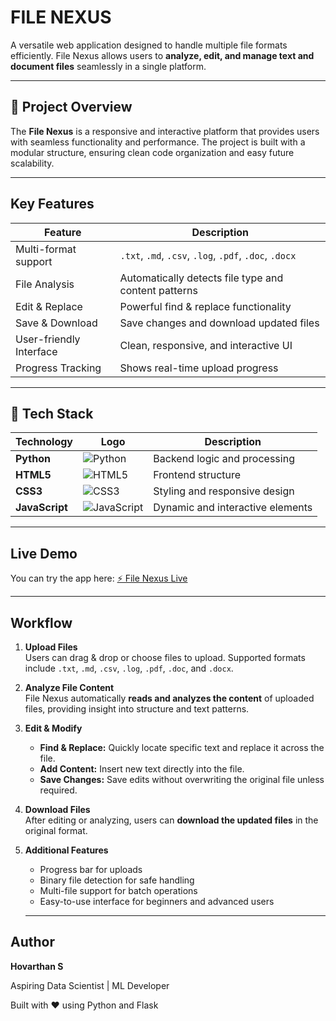 # FILE NEXUS

A versatile web application designed to handle multiple file formats efficiently. File Nexus allows users to **analyze, edit, and manage text and document files** seamlessly in a single platform.

---

## 🧠 Project Overview

The **File Nexus** is a responsive and interactive platform that provides users with seamless functionality and performance. The project is built with a modular structure, ensuring clean code organization and easy future scalability.

---

## Key Features

| Feature                | Description |
|------------------------|-------------|
| Multi-format support    | `.txt`, `.md`, `.csv`, `.log`, `.pdf`, `.doc`, `.docx` |
| File Analysis           | Automatically detects file type and content patterns |
| Edit & Replace          | Powerful find & replace functionality |
| Save & Download         | Save changes and download updated files |
| User-friendly Interface | Clean, responsive, and interactive UI |
| Progress Tracking       | Shows real-time upload progress |


---

## 🧰 Tech Stack

| Technology | Logo | Description |
|------------|------|-------------|
| **Python** | ![Python](https://img.shields.io/badge/Python-3776AB?style=for-the-badge&logo=python&logoColor=white) | Backend logic and processing |
| **HTML5** | ![HTML5](https://img.shields.io/badge/HTML5-E34F26?style=for-the-badge&logo=html5&logoColor=white) | Frontend structure |
| **CSS3** | ![CSS3](https://img.shields.io/badge/CSS3-1572B6?style=for-the-badge&logo=css3&logoColor=white) | Styling and responsive design |
| **JavaScript** | ![JavaScript](https://img.shields.io/badge/JavaScript-F7DF1E?style=for-the-badge&logo=javascript&logoColor=black) | Dynamic and interactive elements |


---

## Live Demo

You can try the app here: [⚡ File Nexus Live](https://python-developer-projects-4.onrender.com/)

---

## Workflow

1. **Upload Files**  
   Users can drag & drop or choose files to upload. Supported formats include `.txt`, `.md`, `.csv`, `.log`, `.pdf`, `.doc`, and `.docx`.

2. **Analyze File Content**  
   File Nexus automatically **reads and analyzes the content** of uploaded files, providing insight into structure and text patterns.

3. **Edit & Modify**  
   - **Find & Replace:** Quickly locate specific text and replace it across the file.  
   - **Add Content:** Insert new text directly into the file.  
   - **Save Changes:** Save edits without overwriting the original file unless required.

4. **Download Files**  
   After editing or analyzing, users can **download the updated files** in the original format.

5. **Additional Features**  
   - Progress bar for uploads  
   - Binary file detection for safe handling  
   - Multi-file support for batch operations  
   - Easy-to-use interface for beginners and advanced users
  
   ---
  
## Author

**Hovarthan S**  

Aspiring Data Scientist | ML Developer

Built with ❤️ using Python and Flask

